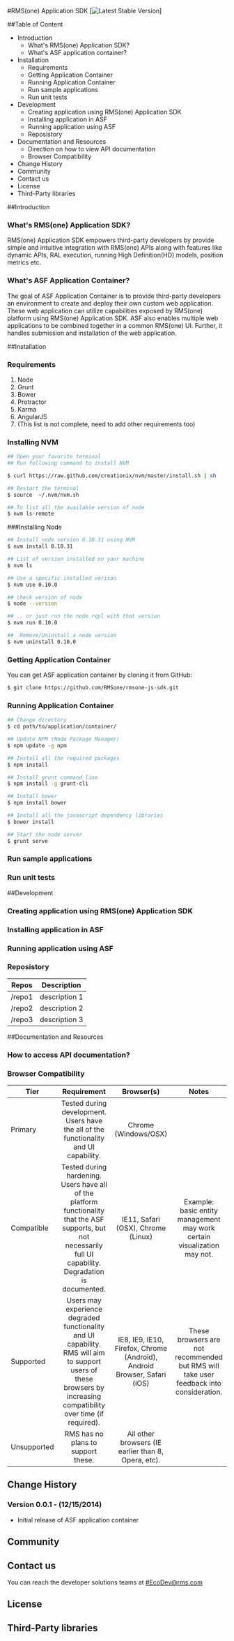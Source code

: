 #RMS(one) Application SDK
[![Latest Stable Version](http://img.shields.io/badge/Latest%20Stable-0.0.1-blue.svg)]

##Table of Content
+ Introduction
    + What's RMS(one) Application SDK?
    + What's ASF application container?
+ Installation
    + Requirements
    + Getting Application Container
    + Running Application Container
    + Run sample applications
    + Run unit tests
+ Development
    + Creating application using RMS(one) Application SDK
    + Installing application in ASF
    + Running application using ASF
    + Reposistory
+ Documentation and Resources
    + Direction on how to view API documentation
    + Browser Compatibility
+ Change History
+ Community
+ Contact us
+ License
+ Third-Party libraries

##Introduction
### What's RMS(one) Application SDK?
RMS(one) Application SDK empowers third-party developers by provide simple and intuitive integration with RMS(one) APIs along with features like dynamic APIs, RAL execution, running High Definition(HD) models, position metrics etc.

### What's ASF Application Container?
The goal of ASF Application Container is to provide third-party developers an environment to create and deploy their own custom web application. These web application can utilize capabilities exposed by RMS(one) platform using RMS(one) Application SDK. ASF also enables multiple web applications to be combined together in a common RMS(one) UI. Further, it handles submission and installation of the web application.   

##Installation
### Requirements
1. Node
2. Grunt
3. Bower
4. Protractor
5. Karma
6. AngularJS
7. (This list is not complete, need to add other requirements too)

### Installing NVM

```sh
## Open your favorite terminal
## Run following command to install NVM

$ curl https://raw.github.com/creationix/nvm/master/install.sh | sh

## Restart the terminal
$ source  ~/.nvm/nvm.sh

## To list all the available version of node
$ nvm ls-remote
```
###Installing Node

```sh
## Install node version 0.10.31 using NVM
$ nvm install 0.10.31

## List of version installed on your machine
$ nvm ls

## Use a specific installed verison
$ nvm use 0.10.0

## check version of node
$ node --version

## .. or just run the node repl with that version
$ nvm run 0.10.0

##  Remove/Uninstall a node version
$ nvm uninstall 0.10.0

```
### Getting Application Container
You can get ASF application container by cloning it from GitHub:

```sh
$ git clone https://github.com/RMSone/rmsone-js-sdk.git
```

### Running Application Container
```sh
## Change directory
$ cd path/to/application/container/

## Update NPM (Node Package Manager)
$ npm update -g npm

## Install all the required packages
$ npm install

## Install grunt command line
$ npm install -g grunt-cli

## Install bower
$ npm install bower

## Install all the javascript dependency libraries 
$ bower install

## Start the node server
$ grunt serve
```

### Run sample applications
### Run unit tests


##Development
### Creating application using RMS(one) Application SDK
### Installing application in ASF
### Running application using ASF
### Reposistory
|Repos| Description|
| ------------- |:-------------:| 
| /repo1     | description 1 | 
| /repo2     | description 2 | 
| /repo3     | description 3 |

##Documentation and Resources
### How to access API documentation?
### Browser Compatibility
|Tier| Requirement|Browser(s)|Notes|
| ------------- |:-------------:|:-------------:|:-------------:| 
| Primary     | Tested during development. Users have the all of the functionality and UI capability. | Chrome (Windows/OSX)|
| Compatible    | Tested during hardening. Users have all of the platform functionality that the ASF supports, but not necessarily full UI capability. Degradation is documented. | IE11, Safari (OSX), Chrome (Linux)|Example: basic entity management may work certain visualization may not.|
| Supported     | Users may experience degraded functionality and UI capability. RMS will aim to support users of these browsers by increasing compatibility over time (if required). |IE8, IE9, IE10, Firefox, Chrome (Android), Android Browser, Safari (iOS)| These browsers are not recommended but RMS will take user feedback into consideration.|
| Unsupported     | RMS has no plans to support these.|All other browsers (IE earlier than 8, Opera, etc).| 

## Change History
### Version 0.0.1 - (12/15/2014)
+ Initial release of ASF application container

## Community
## Contact us
You can reach the developer solutions teams at <#EcoDev@rms.com>
## License
## Third-Party libraries
